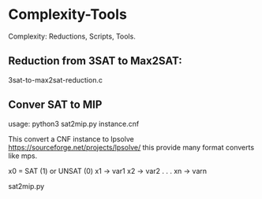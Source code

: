 # Complexity-Tools
Complexity: Reductions, Scripts, Tools.

## Reduction from 3SAT to Max2SAT:

3sat-to-max2sat-reduction.c

## Conver SAT to MIP

  usage: python3 sat2mip.py instance.cnf

  This convert a CNF instance to lpsolve https://sourceforge.net/projects/lpsolve/ this provide many format converts like mps.
  
  x0 = SAT (1) or UNSAT (0)
  x1 -> var1
  x2 -> var2
  .
  .
  .
  xn -> varn
  
sat2mip.py
